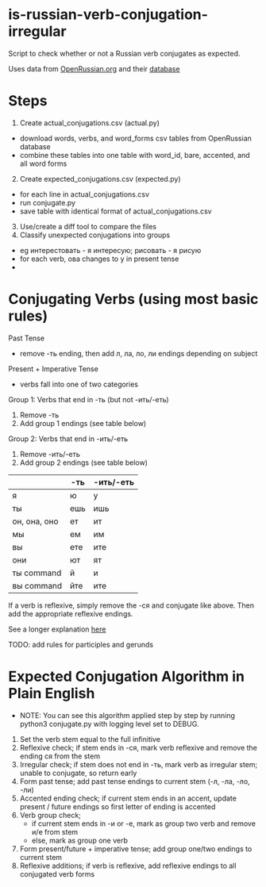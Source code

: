 # is-russian-verb-conjugation-irregular
Script to check whether or not a Russian verb conjugates as expected.

Uses data from [OpenRussian.org](www.openrussian.org) and their [database](https://app.togetherdb.com/db/fwoedz5fvtwvq03v/russian3/)

# Steps
1. Create actual_conjugations.csv (actual.py)
  - download words, verbs, and word_forms csv tables from OpenRussian database
  - combine these tables into one table with word_id, bare, accented, and all word forms
2. Create expected_conjugations.csv (expected.py)
  - for each line in actual_conjugations.csv
  - run conjugate.py
  - save table with identical format of actual_conjugations.csv
3. Use/create a diff tool to compare the files
4. Classify unexpected conjugations into groups
  - eg интерестовать - я интересую; рисовать - я рисую
  - for each verb, ова changes to у in present tense
  - 

# Conjugating Verbs (using most basic rules)

Past Tense
- remove -ть ending, then add л, ла, ло, ли endings depending on subject

Present + Imperative Tense
- verbs fall into one of two categories

Group 1: Verbs that end in -ть (but not -ить/-еть)
1. Remove -ть
2. Add group 1 endings (see table below)

Group 2: Verbs that end in -ить/-еть
1. Remove -ить/-еть
2. Add group 2 endings (see table below)

|     | -ть | -ить/-еть |
|-----|-----|-----------|
| я   | ю   | у         |
| ты  | ешь | ишь       |
| он, она, оно  | ет  | ит        |
| мы  | ем  | им        |
| вы  | ете | ите       |
| они | ют  | ят        |
| ты command | й | и |
| вы command | йте | ите |

If a verb is reflexive, simply remove the -ся and conjugate like above. Then add the appropriate reflexive endings.

See a longer explanation [here](https://www.russianforeveryone.com/Rufe/Lessons/Course1/Grammar/GramUnit5/GramUnit5_2.htm)

TODO: add rules for participles and gerunds


# Expected Conjugation Algorithm in Plain English
* NOTE: You can see this algorithm applied step by step by running python3 conjugate.py with logging level set to DEBUG.

1. Set the verb stem equal to the full infinitive
2. Reflexive check; if stem ends in -ся, mark verb reflexive and remove the ending ся from the stem
3. Irregular check; if stem does not end in -ть, mark verb as irregular stem; unable to conjugate, so return early
4. Form past tense; add past tense endings to current stem (-л, -ла, -ло, -ли)
5. Accented ending check; if current stem ends in an accent, update present / future endings so first letter of ending is accented
6. Verb group check;
   * if current stem ends in -и or -е, mark as group two verb and remove и/е from stem
   * else, mark as group one verb
7. Form present/future + imperative tense; add group one/two endings to current stem
8. Reflexive additions; if verb is reflexive, add reflexive endings to all conjugated verb forms



